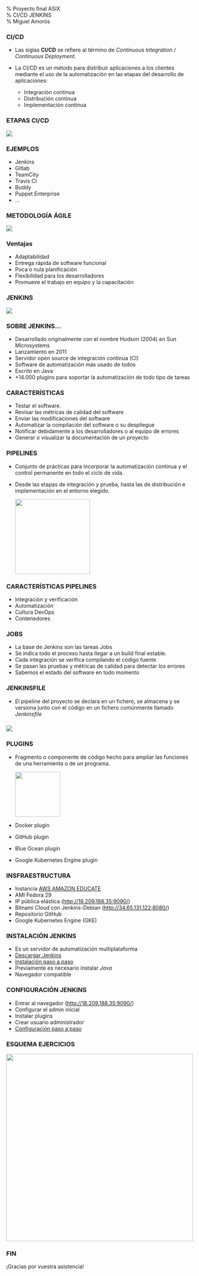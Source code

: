 % Proyecto final ASIX  
% CI/CD JENKINS  
% Miguel Amorós  

### CI/CD

+ Las siglas __CI/CD__ se refiere al término de _Continuous Integration / Continuous Deployment_.

+ La CI/CD es un método para distribuir aplicaciones a los clientes mediante el uso de la automatización en las etapas del desarrollo de aplicaciones:
    + Integración continua
    + Distribución continua
    + Implementación continua

### ETAPAS CI/CD

![](capturas/ci-cd.png)

### EJEMPLOS
+ Jenkins
+ Gitlab  
+ TeamCity  
+ Travis CI
+ Buddy  
+ Puppet Enterprise  
+ ...

### METODOLOGÍA ÁGILE

![](capturas/agile.jpg)

### Ventajas

+ Adaptabilidad
+ Entrega rápida de software funcional
+ Poca o nula planificación
+ Flexibilidad para los desarrolladores
+ Promueve el trabajo en equipo y la capacitación

### JENKINS

![](capturas/logo_jenkins.png)

### SOBRE JENKINS...

+ Desarrollado originalmente con el nombre Hudson (2004) en Sun Microsystems
+ Lanzamiento en 2011
+ Servidor open source de integración continua (CI)
+ Software de automatización más usado de todos
+ Escrito en Java
+ +14.000 plugins para soportar la automatización de todo tipo de tareas


### CARACTERÍSTICAS

+ Testar el software.
+ Revisar las métricas de calidad del software
+ Enviar las modificaciones del software
+ Automatizar la compilación del software o su despliegue
+ Notificar debidamente a los desarrolladores o al equipo de errores
+ Generar o visualizar la documentación de un proyecto

### PIPELINES

+ Conjunto de prácticas para incorporar la automatización continua y el control permanente en todo el ciclo de vida.
+ Desde las etapas de integración y prueba, hasta las de distribución e implementación en el entorno elegido.  

  <img src="capturas/pipelines.png" height="200">

### CARACTERÍSTICAS PIPELINES

+ Integración y verificación
+ Automatización
+ Cultura DevOps
+ Contenedores

### JOBS

+ La base de Jenkins son las tareas Jobs
+ Se indica todo el proceso hasta llegar a un build final estable.  
+ Cada integración se verifica compilando el código fuente
+ Se pasan las pruebas y métricas de calidad para detectar los errores
+ Sabemos el estado del software en todo momento

### JENKINSFILE

+ El pipeline del proyecto se declara en un fichero, se almacena y se versiona junto con el código en un fichero comúnmente llamado _Jenkinsfile_

###

![](capturas/jenkinsfile.png)

### PLUGINS

+ Fragmento o componente de código hecho para ampliar las funciones de una herramienta o de un programa.  

  <img src="capturas/plugins.jpg" height="120">  


+ Docker plugin
+ GitHub plugin
+ Blue Ocean plugin
+ Google Kubernetes Engine plugin

### INSFRAESTRUCTURA

+ Instancia [AWS AMAZON EDUCATE](https://github.com/isx46410800/M14_Jenkins/blob/master/aws_amazon.md)
+ AMI Fedora 29
+ IP pública elástica (http://18.209.188.35:9090/)
+ Bitnami Cloud con Jenkins-Debian (http://34.65.131.122:8080/)
+ Repositorio GitHub
+ Google Kubernetes Engine (GKE)

### INSTALACIÓN JENKINS

+ Es un servidor de automatización multiplataforma
+ [Descargar Jenkins](https://jenkins.io/download/)
+ [Instalación paso a paso](https://github.com/isx46410800/M14_Jenkins/blob/master/instalacion.md)
+ Previamente es necesario instalar _Java_
+ Navegador compatible

### CONFIGURACIÓN JENKINS

+ Entrar al navegador (http://18.209.188.35:9090/)
+ Configurar el admin inicial
+ Instalar plugins
+ Crear usuario administrador
+ [Configuración paso a paso](https://github.com/isx46410800/M14_Jenkins/blob/master/configuracion.md)

### ESQUEMA EJERCICIOS

<img src="capturas/esquema.png" height="500">

### FIN
¡Gracias por vuestra asistencia!  
